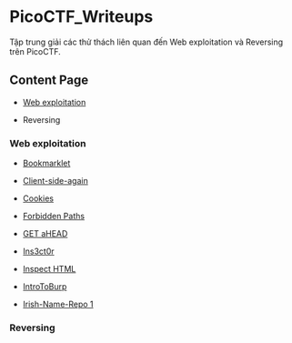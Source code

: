 # PicoCTF_Writeups

Tập trung giải các thử thách liên quan đến Web exploitation và Reversing trên PicoCTF.

## Content Page

- [Web exploitation](https://github.com/DucThinh47/PicoCTF_Writeups/tree/main#web-exploitation)

- Reversing

### Web exploitation

- [Bookmarklet](https://github.com/DucThinh47/PicoCTF_Writeups/blob/main/Web_Exploitation/Bookmarklet.md)

- [Client-side-again](https://github.com/DucThinh47/PicoCTF_Writeups/blob/main/Web_Exploitation/Client_side_again.md)

- [Cookies](https://github.com/DucThinh47/PicoCTF_Writeups/blob/main/Web_Exploitation/Cookies.md)

- [Forbidden Paths](https://github.com/DucThinh47/PicoCTF_Writeups/blob/main/Web_Exploitation/Forbidden_Paths.md)

- [GET aHEAD](https://github.com/DucThinh47/PicoCTF_Writeups/blob/main/Web_Exploitation/GET_aHEAD.md)

- [Ins3ct0r](https://github.com/DucThinh47/PicoCTF_Writeups/blob/main/Web_Exploitation/Ins3ct0r.md)

- [Inspect HTML](https://github.com/DucThinh47/PicoCTF_Writeups/blob/main/Web_Exploitation/Inspect_HTML.md)

- [IntroToBurp](https://github.com/DucThinh47/PicoCTF_Writeups/blob/main/Web_Exploitation/Intro_To_Burp.md)

- [Irish-Name-Repo 1]()

### Reversing
